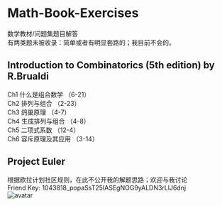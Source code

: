 # Math-Book-Exercises
数学教材/问题集题目解答  
有两类题未被收录：简单或者有明显套路的；我目前不会的。

## Introduction to Combinatorics (5th edition) by R.Brualdi
Ch1 什么是组合数学 （6-21）  
Ch2 排列与组合 （2-23）  
Ch3 鸽巢原理 （4-7）  
Ch4 生成排列与组合 （4-8）  
Ch5 二项式系数 （12-4）  
Ch6 容斥原理及其应用 （3-14）  

## Project Euler
根据欧拉计划社区规则，在此不公开我的解题思路；欢迎与我讨论    
Friend Key: 1043818_popaSsT25IASEgNOG9yALDN3rLlJ6dnj 
<br/>
![avatar](https://projecteuler.net/profile/Nithouson.png)    

